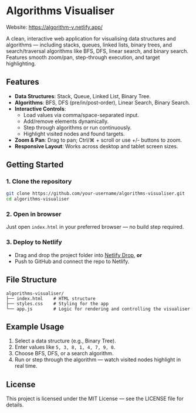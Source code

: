 # Algorithms Visualiser

Website: https://algorithm-v.netlify.app/

A clean, interactive web application for visualising data structures and algorithms — including stacks, queues, linked lists, binary trees, and search/traversal algorithms like BFS, DFS, linear search, and binary search. Features smooth zoom/pan, step-through execution, and target highlighting.

## Features
- **Data Structures**: Stack, Queue, Linked List, Binary Tree.
- **Algorithms**: BFS, DFS (pre/in/post-order), Linear Search, Binary Search.
- **Interactive Controls**:
  - Load values via comma/space-separated input.
  - Add/remove elements dynamically.
  - Step through algorithms or run continuously.
  - Highlight visited nodes and found targets.
- **Zoom & Pan**: Drag to pan; Ctrl/⌘ + scroll or use +/- buttons to zoom.
- **Responsive Layout**: Works across desktop and tablet screen sizes.

## Getting Started

### 1. Clone the repository
```bash
git clone https://github.com/your-username/algorithms-visualiser.git
cd algorithms-visualiser
```

### 2. Open in browser
Just open `index.html` in your preferred browser — no build step required.

### 3. Deploy to Netlify
- Drag and drop the project folder into [Netlify Drop](https://app.netlify.com/drop), **or**
- Push to GitHub and connect the repo to Netlify.

## File Structure
```
algorithms-visualiser/
├── index.html    # HTML structure
├── styles.css    # Styling for the app
└── app.js        # Logic for rendering and controlling the visualiser
```

## Example Usage
1. Select a data structure (e.g., Binary Tree).
2. Enter values like `5, 3, 8, 1, 4, 7, 9, 0`.
3. Choose BFS, DFS, or a search algorithm.
4. Run or step through the algorithm — watch visited nodes highlight in real time.

## License
This project is licensed under the MIT License — see the LICENSE file for details.
